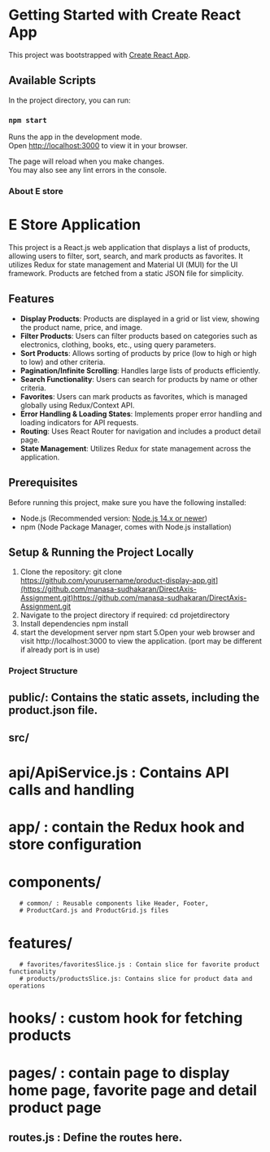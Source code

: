 # Getting Started with Create React App

This project was bootstrapped with [Create React App](https://github.com/facebook/create-react-app).

## Available Scripts

In the project directory, you can run:

### `npm start`

Runs the app in the development mode.\
Open [http://localhost:3000](http://localhost:3000) to view it in your browser.

The page will reload when you make changes.\
You may also see any lint errors in the console.

### About E store

# E Store Application

This project is a React.js web application that displays a list of products, allowing users to filter, sort, search, and mark products as favorites. It utilizes Redux for state management and Material UI (MUI) for the UI framework. Products are fetched from a static JSON file for simplicity.

## Features

- **Display Products**: Products are displayed in a grid or list view, showing the product name, price, and image.
- **Filter Products**: Users can filter products based on categories such as electronics, clothing, books, etc., using query parameters.
- **Sort Products**: Allows sorting of products by price (low to high or high to low) and other criteria.
- **Pagination/Infinite Scrolling**: Handles large lists of products efficiently.
- **Search Functionality**: Users can search for products by name or other criteria.
- **Favorites**: Users can mark products as favorites, which is managed globally using Redux/Context API.
- **Error Handling & Loading States**: Implements proper error handling and loading indicators for API requests.
- **Routing**: Uses React Router for navigation and includes a product detail page.
- **State Management**: Utilizes Redux for state management across the application.

## Prerequisites

Before running this project, make sure you have the following installed:
- Node.js (Recommended version: [Node.js 14.x or newer](https://nodejs.org/))
- npm (Node Package Manager, comes with Node.js installation)

## Setup & Running the Project Locally

1. Clone the repository:
   git clone https://github.com/yourusername/product-display-app.git](https://github.com/manasa-sudhakaran/DirectAxis-Assignment.git)https://github.com/manasa-sudhakaran/DirectAxis-Assignment.git
2. Navigate to the project directory if required:
   cd projetdirectory
3. Install dependencies
   npm install
4. start the development server
   npm start
5.Open your web browser and visit http://localhost:3000 to view the application. (port may be different if already port is in use)

### Project Structure
 ## public/: Contains the static assets, including the product.json file.
 ## src/
   # api/ApiService.js : Contains API calls and handling
   # app/ : contain the Redux hook and store configuration
   # components/
       # common/ : Reusable components like Header, Footer, 
       # ProductCard.js and ProductGrid.js files
   # features/
       # favorites/favoritesSlice.js : Contain slice for favorite product functionality
       # products/productsSlice.js: Contains slice for product data and operations
   # hooks/ : custom hook for fetching products
   # pages/ : contain page to display home page, favorite page and detail product page
## routes.js : Define the routes here. 


  
